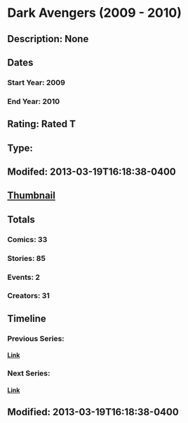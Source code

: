 # Dark Avengers (2009 - 2010)
## Description: None
## Dates
### Start Year: 2009
### End Year: 2010
## Rating: Rated T
## Type: 
## Modifed: 2013-03-19T16:18:38-0400
## [Thumbnail](http://i.annihil.us/u/prod/marvel/i/mg/6/90/5148c7a1f3d94.jpg)
## Totals
### Comics: 33
### Stories: 85
### Events: 2
### Creators: 31
## Timeline
### Previous Series: 
#### [Link]()
### Next Series: 
#### [Link]()
## Modified: 2013-03-19T16:18:38-0400
